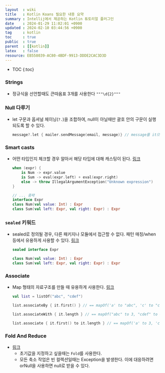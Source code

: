 ```yaml
---
layout  : wiki
title   : Kotlin Koans 필요한 내용 요약
summary : Intellij에서 제공하는 Kotlin 튜토리얼 플러그인 
date    : 2024-01-29 11:02:01 +0900
updated : 2024-02-10 03:44:56 +0900
tag     : kotlin
toc     : true
public  : true
parent  : [[kotlin]]
latex   : false
resource: EB558039-AC80-4BDF-9913-DDDE2CAC3D3D
---
```

* TOC
{:toc}

### Strings
- 정규식을 선언할때도 큰따옴표 3개를 사용한다 `"""\d{2}"""`

### Null 다루기
- let 구문과 옵셔널 체이닝(`?.`)을 조합하여, null이 아닐때만 괄호 안의 구문이 실행되도록 할 수 있다.
	```kotlin
	message?.let { mailer.sendMessage(email, message)} // message를 it으로도 가능
	```
 
### Smart casts

- 어떤 타입인지 체크할 경우 알아서 해당 타입에 대해 캐스팅이 된다. [링크](https://kotlinlang.org/docs/typecasts.html#smart-casts)
	
	```kotlin
	when (expr) {
		is Num -> expr.value
		is Sum -> eval(expr.left) + eval(expr.right)
		else -> throw IllegalArgumentException("Unknown expression")
	}

	// ... 중략
	interface Expr
	class Num(val value: Int) : Expr
	class Sum(val left: Expr, val right: Expr) : Expr
	```

### `sealed` 키워드

- sealed로 정의될 경우, 다른 패키지나 모듈에서 접근할 수 없다. 패턴 매칭/when 등에서 유용하게 사용할 수 있다. [링크](https://kotlinlang.org/docs/sealed-classes.html)

	```kotlin
	sealed interface Expr

	class Num(val value: Int) : Expr
	class Sum(val left: Expr, val right: Expr) : Expr
	```

### Associate

- Map 형태의 자료구조를 만들 때 유용하게 사용한다. [링크](https://kotlinlang.org/docs/collection-transformations.html#associate)
 
	```kotlin
	val list = listOf("abc", "cdef")

	list.associateBy { it.first() } // == mapOf('a' to "abc", 'c' to "cdef")

	list.associateWith { it.length } // == mapOf("abc" to 3, "cdef" to 4)

	list.associate { it.first() to it.length } // == mapOf('a' to 3, 'c' to 4)
	```				

### Fold And Reduce

- [링크](https://kotlinlang.org/docs/collection-aggregate.html#fold-and-reduce)
	- 초기값을 지정하고 싶을때는 `Fold`를 사용한다.
	- 모든 축소 작업은 빈 컬렉션일때는 Exception을 발생한다. 이에 대응하려면 orNull을 사용하면 null로 받을 수 있다.

